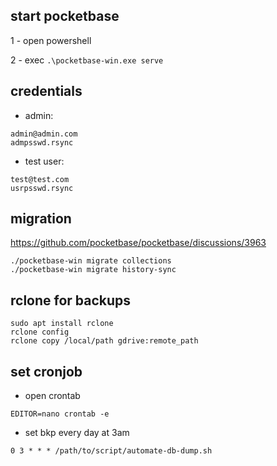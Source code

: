 ## start pocketbase

1 - open powershell

2 - exec `.\pocketbase-win.exe serve`

## credentials

- admin:

```
admin@admin.com
admpsswd.rsync
```

- test user:

```
test@test.com
usrpsswd.rsync
```

## migration

https://github.com/pocketbase/pocketbase/discussions/3963

```
./pocketbase-win migrate collections
./pocketbase-win migrate history-sync
```

## rclone for backups

```
sudo apt install rclone
rclone config
rclone copy /local/path gdrive:remote_path
```

## set cronjob

- open crontab

```
EDITOR=nano crontab -e
```

- set bkp every day at 3am

```
0 3 * * * /path/to/script/automate-db-dump.sh
```
